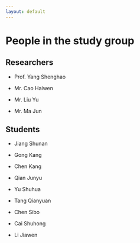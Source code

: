 ```yaml
---
layout: default
---
```


# People in the study group

## Researchers

- Prof. Yang Shenghao

- Mr. Cao Haiwen

- Mr. Liu Yu

- Mr. Ma Jun


## Students

- Jiang Shunan

- Gong Kang

- Chen Kang

- Qian Junyu

- Yu Shuhua

- Tang Qianyuan

- Chen Sibo

- Cai Shuhong

- Li Jiawen

